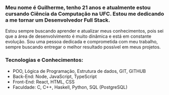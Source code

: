 ### Meu nome é Guilherme, tenho 21 anos e atualmente estou cursando Ciência da Computação na UFC. Estou me dedicando a me tornar um Desenvolvedor Full Stack.

Estou sempre buscando aprender e atualizar meus conhecimentos, pois sei que a área de desenvolvimento é muito dinâmica e está em constante evolução. Sou uma pessoa dedicada e comprometida com meu trabalho, sempre buscando entregar o melhor resultado possível em meus projetos.

### Tecnologias e Conhecimentos:
- POO, Lógica de Programação, Estrutura de dados, GIT, GITHUB
- Back-End: Node, JavaScript, TypeScript
- Front-End: React, HTML, CSS
- Faculdade: C, C++, Haskell, Python, SQL (PostgreSQL)
